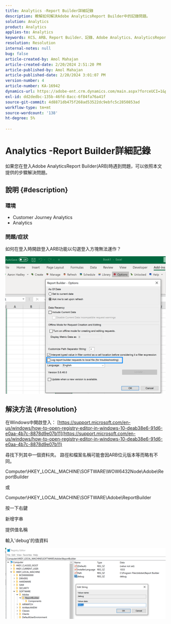 ```yaml
---
title: Analytics -Report Builder詳細記錄
description: 瞭解如何解決Adobe AnalyticsReport Builder中的記錄問題。
solution: Analytics
product: Analytics
applies-to: Analytics
keywords: KCS、ARB、Report Builder、記錄、Adobe Analytics、AnalyticsReport Builder
resolution: Resolution
internal-notes: null
bug: false
article-created-by: Amol Mahajan
article-created-date: 2/20/2024 2:51:20 PM
article-published-by: Amol Mahajan
article-published-date: 2/20/2024 3:01:07 PM
version-number: 4
article-number: KA-16942
dynamics-url: https://adobe-ent.crm.dynamics.com/main.aspx?forceUCI=1&pagetype=entityrecord&etn=knowledgearticle&id=8cb36b7f-ffcf-ee11-9079-6045bd0065b6
exl-id: dd2dedbc-135b-46fd-8acc-6f84fa76a41f
source-git-commit: 4d8871db475f268ad53522dc9ebfc5c2850853ad
workflow-type: tm+mt
source-wordcount: '138'
ht-degree: 5%

---
```


# Analytics -Report Builder詳細記錄


如果您在登入Adobe AnalyticsReport Builder(ARB)時遇到問題，可以依照本文提供的步驟解決問題。

## 說明 {#description}


### <b>環境</b>

- Customer Journey Analytics
- Analytics




### <b>問題/症狀</b>

如何在登入時開啟登入ARB功能以勾選登入方塊無法運作？



![](assets/___8db36b7f-ffcf-ee11-9079-6045bd0065b6___.png)


## 解決方法 {#resolution}




在Windows中開啟登入： [https://support.microsoft.com/en-us/windows/how-to-open-registry-editor-in-windows-10-deab38e6-91d6-e0aa-4b7c-8878d9e07b11](https://support.microsoft.com/en-us/windows/how-to-open-registry-editor-in-windows-10-deab38e6-91d6-e0aa-4b7c-8878d9e07b11)

尋找下列其中一個資料夾。 路徑和檔案名稱可能會因ARB位元版本等而略有不同。

Computer\HKEY_LOCAL_MACHINE\SOFTWARE\WOW6432Node\Adobe\ReportBuilder

或

Computer\HKEY_LOCAL_MACHINE\SOFTWARE\Adobe\ReportBuilder

按一下右鍵

新增字串

提供值名稱

輸入&#39;debug&#39;的值資料

![](assets/066ee289-0b9e-eb11-b1ac-000d3a3684a8.png)
